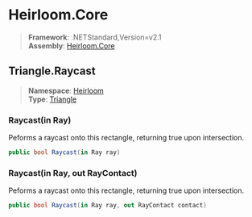 # Heirloom.Core

> **Framework**: .NETStandard,Version=v2.1  
> **Assembly**: [Heirloom.Core][0]  

## Triangle.Raycast

> **Namespace**: [Heirloom][0]  
> **Type**: [Triangle][1]  

### Raycast(in Ray)

Peforms a raycast onto this rectangle, returning true upon intersection.

```cs
public bool Raycast(in Ray ray)
```

### Raycast(in Ray, out RayContact)

Peforms a raycast onto this rectangle, returning true upon intersection.

```cs
public bool Raycast(in Ray ray, out RayContact contact)
```

[0]: ../../../Heirloom.Core.md
[1]: ../Triangle.md
